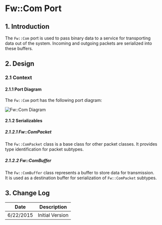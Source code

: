 # Fw::Com Port

## 1. Introduction

The `Fw::Com` port is used to pass binary data to a service for transporting data out of the system. 
Incoming and outgoing packets are serialized into these buffers.

## 2. Design

### 2.1 Context

#### 2.1.1 Port Diagram

The `Fw::Com` port has the following port diagram:

![Fw::Com Diagram](img/FwComBDD.jpg "Fw::Com Port")

#### 2.1.2 Serializables

##### 2.1.2.1 Fw::ComPacket 

The `Fw::ComPacket` class is a base class for other packet classes. It provides type identification for packet subtypes.

##### 2.1.2.2 Fw::ComBuffer

The `Fw::ComBuffer` class represents a buffer to store data for transmission. It is used as a destination buffer for serialization of `Fw::ComPacket` subtypes.

## 3. Change Log

Date | Description
---- | -----------
6/22/2015 |  Initial Version



